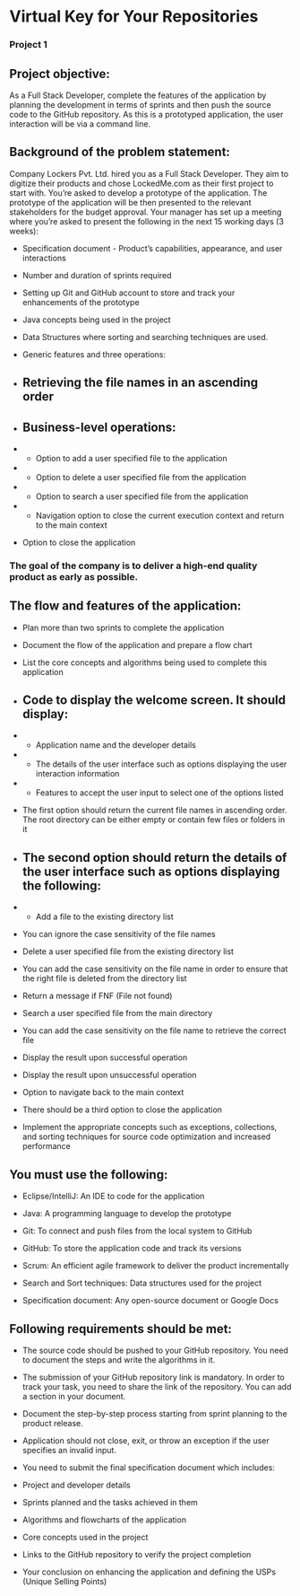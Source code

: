 # Virtual Key for Your Repositories
### Project 1 


## Project objective: 

As a Full Stack Developer, complete the features of the application by planning the development in terms of sprints and then push the source code to the GitHub repository. As this is a prototyped application, the user interaction will be via a command line. 

 

## Background of the problem statement:

Company Lockers Pvt. Ltd. hired you as a Full Stack Developer. They aim to digitize their products and chose LockedMe.com as their first project to start with. You’re asked to develop a prototype of the application. The prototype of the application will be then presented to the relevant stakeholders for the budget approval. Your manager has set up a meeting where you’re asked to present the following in the next 15 working days (3 weeks): 

- Specification document - Product’s capabilities, appearance, and user interactions

- Number and duration of sprints required 

- Setting up Git and GitHub account to store and track your enhancements of the prototype 

- Java concepts being used in the project 

- Data Structures where sorting and searching techniques are used. 


- Generic features and three operations: 

- ## Retrieving the file names in an ascending order

- ## Business-level operations:

- - Option to add a user specified file to the application

- - Option to delete a user specified file from the application

- - Option to search a user specified file from the application

- - Navigation option to close the current execution context and return to the main context

- Option to close the application

 

### The goal of the company is to deliver a high-end quality product as early as possible. 
 

## The flow and features of the application:

- Plan more than two sprints to complete the application

- Document the flow of the application and prepare a flow chart 

- List the core concepts and algorithms being used to complete this application

- ## Code to display the welcome screen. It should display:

- - Application name and the developer details 

- - The details of the user interface such as options displaying the user interaction information 

- - Features to accept the user input to select one of the options listed 

- The first option should return the current file names in ascending order. The root directory can be either empty or contain few files or folders in it

- ## The second option should return the details of the user interface such as options displaying the following:

- - Add a file to the existing directory list

- You can ignore the case sensitivity of the file names 

- Delete a user specified file from the existing directory list

- You can add the case sensitivity on the file name in order to ensure that the right file is deleted from the directory list

- Return a message if FNF (File not found)

- Search a user specified file from the main directory

- You can add the case sensitivity on the file name to retrieve the correct file

- Display the result upon successful operation

- Display the result upon unsuccessful operation

- Option to navigate back to the main context

- There should be a third option to close the application

- Implement the appropriate concepts such as exceptions, collections, and sorting techniques for source code optimization and increased performance 


 

## You must use the following:

- Eclipse/IntelliJ: An IDE to code for the application 

- Java: A programming language to develop the prototype 

- Git: To connect and push files from the local system to GitHub 

- GitHub: To store the application code and track its versions 

- Scrum: An efficient agile framework to deliver the product incrementally 

- Search and Sort techniques: Data structures used for the project 

- Specification document: Any open-source document or Google Docs 


 

## Following requirements should be met:

- The source code should be pushed to your GitHub repository. You need to document the steps and write the algorithms in it.

- The submission of your GitHub repository link is mandatory. In order to track your task, you need to share the link of the repository. You can add a section in your document. 

- Document the step-by-step process starting from sprint planning to the product release. 

- Application should not close, exit, or throw an exception if the user specifies an invalid input.

- You need to submit the final specification document which includes: 

- Project and developer details 

- Sprints planned and the tasks achieved in them 

- Algorithms and flowcharts of the application 

- Core concepts used in the project 

- Links to the GitHub repository to verify the project completion 

- Your conclusion on enhancing the application and defining the USPs (Unique Selling Points)
